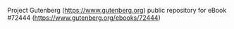 Project Gutenberg (https://www.gutenberg.org) public repository
for eBook #72444 (https://www.gutenberg.org/ebooks/72444)

